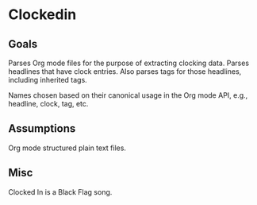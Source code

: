 # Clockedin

## Goals

Parses Org mode files for the purpose of extracting clocking data. Parses headlines that have clock entries. Also parses tags for those headlines, including inherited tags.

Names chosen based on their canonical usage in the Org mode API, e.g., headline, clock, tag, etc.

## Assumptions

Org mode structured plain text files.

## Misc

Clocked In is a Black Flag song.
